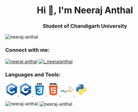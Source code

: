 <h1 align="center">Hi 👋, I'm Neeraj Anthal</h1>
<h3 align="center">Student of Chandigarh University</h3>

<p align="left"> <img src="https://komarev.com/ghpvc/?username=neeraj-anthal&label=Profile%20views&color=0e75b6&style=flat" alt="neeraj-anthal" /> </p>

<h3 align="left">Connect with me:</h3>
<p align="left">
<a href="https://linkedin.com/in/neeraj-anthal-01bb4824b" target="blank"><img align="center" src="https://raw.githubusercontent.com/rahuldkjain/github-profile-readme-generator/master/src/images/icons/Social/linked-in-alt.svg" alt="neeraj anthal" height="30" width="40" /></a>
<a href="https://instagram.com/i_neerajanthal" target="blank"><img align="center" src="https://raw.githubusercontent.com/rahuldkjain/github-profile-readme-generator/master/src/images/icons/Social/instagram.svg" alt="i_neerajanthal" height="30" width="40" /></a>
</p>

<h3 align="left">Languages and Tools:</h3>
<p align="left"> <a href="https://www.cprogramming.com/" target="_blank" rel="noreferrer"> <img src="https://raw.githubusercontent.com/devicons/devicon/master/icons/c/c-original.svg" alt="c" width="40" height="40"/> </a> <a href="https://www.w3schools.com/cpp/" target="_blank" rel="noreferrer"> <img src="https://raw.githubusercontent.com/devicons/devicon/master/icons/cplusplus/cplusplus-original.svg" alt="cplusplus" width="40" height="40"/> </a> <a href="https://www.w3schools.com/css/" target="_blank" rel="noreferrer"> <img src="https://raw.githubusercontent.com/devicons/devicon/master/icons/css3/css3-original-wordmark.svg" alt="css3" width="40" height="40"/> </a> <a href="https://www.w3.org/html/" target="_blank" rel="noreferrer"> <img src="https://raw.githubusercontent.com/devicons/devicon/master/icons/html5/html5-original-wordmark.svg" alt="html5" width="40" height="40"/> </a> <a href="https://www.mysql.com/" target="_blank" rel="noreferrer"> <img src="https://raw.githubusercontent.com/devicons/devicon/master/icons/mysql/mysql-original-wordmark.svg" alt="mysql" width="40" height="40"/> </a> <a href="https://www.python.org" target="_blank" rel="noreferrer"> <img src="https://raw.githubusercontent.com/devicons/devicon/master/icons/python/python-original.svg" alt="python" width="40" height="40"/> </a> </p>

<p><img align="left" src="https://github-readme-stats.vercel.app/api/top-langs?username=neeraj-anthal&show_icons=true&locale=en&layout=compact" alt="neeraj-anthal" /></p>

<p>&nbsp;<img align="center" src="https://github-readme-stats.vercel.app/api?username=neeraj-anthal&show_icons=true&locale=en" alt="neeraj-anthal" /></p>
